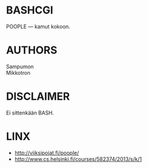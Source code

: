 BASHCGI
=======

POOPLE — kamut kokoon.

AUTHORS
=======

Sampumon  
Mikkotron

DISCLAIMER
==========

Ei sittenkään BASH.

LINX
====

- http://viiksipojat.fi/poople/
- http://www.cs.helsinki.fi/courses/582374/2013/s/k/1
